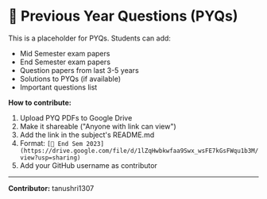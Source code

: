 # 📝 Previous Year Questions (PYQs)

This is a placeholder for PYQs. Students can add:
- Mid Semester exam papers
- End Semester exam papers
- Question papers from last 3-5 years
- Solutions to PYQs (if available)
- Important questions list

**How to contribute:**
1. Upload PYQ PDFs to Google Drive
2. Make it shareable ("Anyone with link can view")
3. Add the link in the subject's README.md
4. Format: `[📝 End Sem 2023](https://drive.google.com/file/d/1lZqHwbkwfaa9Swx_wsFE7kGsFWqu1b3M/view?usp=sharing)`
5. Add your GitHub username as contributor

---
**Contributor:** tanushri1307
